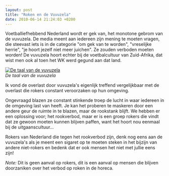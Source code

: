 ```yaml
---
layout: post
title: "Roken en de Vuvuzela"
date: 2010-06-14 21:24:03 +0200
---
```


Voetballiefhebbend Nederland wordt er gek van, het monotone gebrom van
de vuvuzela. De media meent aan iedereen zijn mening te moeten vragen,
die steevast iets is in de categorie "om gek van te worden",
"vreselijke herrie", "je hoort jezelf niet meer juichen". Ze zouden
verboden moeten worden! De vuvuzela hoort echter bij de voetbalcultuur
van Zuid-Afrika, dat wist men ook al toen het WK werd gegund aan dat
land.

[![De taal van de vuvuzela](https://www.dropbox.com/s/2sp5hfdf512dj3t/taal-van-vuvuzela.jpg?dl=1)](http://taal.web-log.nl/taaladviesdienst/2010/06/taal-van-de-vuvuzela.html) <br/> _De taal van de vuvuzela_

Ik vond de overlast door vuvuzela's eigenlijk treffend vergelijkbaar
met de overlast die rokers constant veroorzaken op hun omgeving.

Ongevraagd blazen ze constant stinkende troep de lucht in waar
iedereen in de omgeving last van heeft. Je kan het proberen te
maskeren door een andere geur de ruimte in te blazen, maar de
rookstank blijft. We hebben er een oplossing voor; het rookverbod,
maar er is een groep rokers die vindt dat ze gewoon moeten kunnen
blijven paffen, want het hoort nou eenmaal bij de uitgaanscultuur...

Rokers van Nederland die tegen het rookverbod zijn, denk nog eens aan
de vuvuzela's als je meent een sigaret op te moeten steken in het
bijzijn van andere niet-rokers en bedenk dat er ook mensen het niet
met jullie eens zijn!

*Note:* Dit is geen aanval op rokers, dit is een aanval op mensen die
blijven doorzaniken over het verbod op roken in de horeca.

